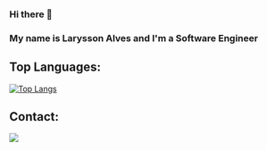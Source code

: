 <!--
**devlarysson/devlarysson** is a ✨ _special_ ✨ repository because its `README.md` (this file) appears on your GitHub profile.

Here are some ideas to get you started:

- 🔭 I’m currently working on ...
- 🌱 I’m currently learning ...
- 👯 I’m looking to collaborate on ...
- 🤔 I’m looking for help with ...
- 💬 Ask me about ...
- 📫 How to reach me: ...
- 😄 Pronouns: ...
- ⚡ Fun fact: ...
-->

### Hi there 👋

### My name is Larysson Alves and I'm a Software Engineer

## Top Languages:
[![Top Langs](https://github-readme-stats.vercel.app/api/top-langs/?username=laryssonalves&langs_count=8)](https://github.com/laryssonalves/github-readme-stats)

## Contact:
[<img src="https://img.shields.io/badge/linkedin-%230077B5.svg?&style=for-the-badge&logo=linkedin&logoColor=white" />](https://www.linkedin.com/in/larysson-alves/) 

